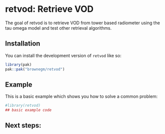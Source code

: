 
<!-- README.md is generated from README.Rmd. Please edit that file -->

# retvod: Retrieve VOD

<!-- badges: start -->

<!-- badges: end -->

The goal of retvod is to retrieve VOD from tower based radiometer using
the tau omega model and test other retrieval algorithms.

## Installation

You can install the development version of `retvod` like so:

``` r
library(pak)
pak::pak("brownegm/retvod")
```

## Example

This is a basic example which shows you how to solve a common problem:

``` r
#library(retvod)
## basic example code
```

## Next steps:

